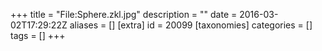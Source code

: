 +++
title = "File:Sphere.zkl.jpg"
description = ""
date = 2016-03-02T17:29:22Z
aliases = []
[extra]
id = 20099
[taxonomies]
categories = []
tags = []
+++


